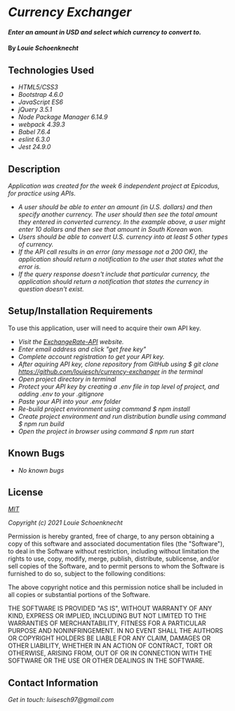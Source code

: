 # _Currency Exchanger_

#### _Enter an amount in USD and select which currency to convert to._

#### By _**Louie Schoenknecht**_

## Technologies Used

* _HTML5/CSS3_
* _Bootstrap 4.6.0_
* _JavaScript ES6_
* _jQuery 3.5.1_
* _Node Package Manager 6.14.9_
* _webpack 4.39.3_
* _Babel 7.6.4_
* _eslint 6.3.0_
* _Jest 24.9.0_

## Description

_Application was created for the week 6 independent project at Epicodus, for practice using APIs._
* _A user should be able to enter an amount (in U.S. dollars) and then specify another currency. The user should then see the total amount they entered in converted currency. In the example above, a user might enter 10 dollars and then see that amount in South Korean won._
* _Users should be able to convert U.S. currency into at least 5 other types of currency._
* _If the API call results in an error (any message not a 200 OK), the application should return a notification to the user that states what the error is._
* _If the query response doesn't include that particular currency, the application should return a notification that states the currency in question doesn't exist._

## Setup/Installation Requirements

To use this application, user will need to acquire their own API key.
* _Visit the [ExchangeRate-API](https://www.exchangerate-api.com/) website._
* _Enter email address and click "get free key"_
* _Complete account registration to get your API key._
* _After aquiring API key, clone repository from GitHub using $ git clone https://github.com/louiesch/currency-exchanger in the terminal_
* _Open project directory in terminal_
* _Protect your API key by creating a .env file in top level of project, and adding .env to your .gitignore_
* _Paste your API into your .env folder_
* _Re-build project environment using command $ npm install_
* _Create project environment and run distribution bundle using command $ npm run build_
* _Open the project in browser using command $ npm run start_

## Known Bugs

* _No known bugs_

## License

_[MIT](https://choosealicense.com/licenses/mit/)_

_Copyright (c) 2021 Louie Schoenknecht_

Permission is hereby granted, free of charge, to any person obtaining a copy of this software and associated documentation files (the "Software"), to deal in the Software without restriction, including without limitation the rights to use, copy, modify, merge, publish, distribute, sublicense, and/or sell copies of the Software, and to permit persons to whom the Software is furnished to do so, subject to the following conditions:

The above copyright notice and this permission notice shall be included in all copies or substantial portions of the Software.

THE SOFTWARE IS PROVIDED "AS IS", WITHOUT WARRANTY OF ANY KIND, EXPRESS OR IMPLIED, INCLUDING BUT NOT LIMITED TO THE WARRANTIES OF MERCHANTABILITY, FITNESS FOR A PARTICULAR PURPOSE AND NONINFRINGEMENT. IN NO EVENT SHALL THE AUTHORS OR COPYRIGHT HOLDERS BE LIABLE FOR ANY CLAIM, DAMAGES OR OTHER LIABILITY, WHETHER IN AN ACTION OF CONTRACT, TORT OR OTHERWISE, ARISING FROM, OUT OF OR IN CONNECTION WITH THE SOFTWARE OR THE USE OR OTHER DEALINGS IN THE
SOFTWARE.

## Contact Information

_Get in touch: luisesch97@gmail.com_